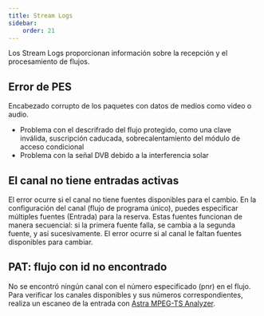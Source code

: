 ```yaml
---
title: Stream Logs
sidebar:
    order: 21
---
```


Los Stream Logs proporcionan información sobre la recepción y el procesamiento de flujos.

## Error de PES

Encabezado corrupto de los paquetes con datos de medios como video o audio.

- Problema con el descrifrado del flujo protegido, como una clave inválida, suscripción caducada, sobrecalentamiento del módulo de acceso condicional
- Problema con la señal DVB debido a la interferencia solar

## El canal no tiene entradas activas

El error ocurre si el canal no tiene fuentes disponibles para el cambio.
En la configuración del canal (flujo de programa único), puedes especificar múltiples fuentes (Entrada) para la reserva. Estas fuentes funcionan de manera secuencial: si la primera fuente falla, se cambia a la segunda fuente, y así sucesivamente. El error ocurre si al canal le faltan fuentes disponibles para cambiar.

## PAT: flujo con id no encontrado

No se encontró ningún canal con el número especificado (pnr) en el flujo. Para verificar los canales disponibles y sus números correspondientes, realiza un escaneo de la entrada con [Astra MPEG-TS Analyzer](/en/articles/tools-and-utilities/astra-mpeg-ts-analyzer/).